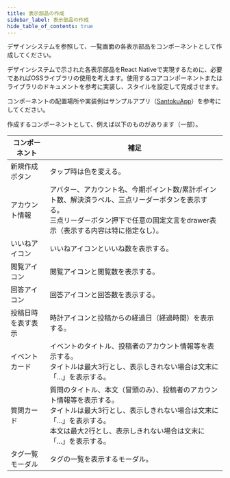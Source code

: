 ```yaml
---
title: 表示部品の作成
sidebar_label: 表示部品の作成
hide_table_of_contents: true
---
```


デザインシステムを参照して、一覧画面の各表示部品をコンポーネントとして作成してください。

デザインシステムで示された各表示部品をReact Nativeで実現するために、必要であればOSSライブラリの使用を考えます。使用するコアコンポーネントまたはライブラリのドキュメントを参考に実装し、スタイルを設定して完成させます。

コンポーネントの配置場所や実装例はサンプルアプリ（[SantokuApp](https://github.com/{@inject:organization}/mobile-app-crib-notes/tree/master/example-app/SantokuApp)）を参考にしてください。

作成するコンポーネントとして、例えば以下のものがあります（一部）。

| コンポーネント | 補足 |
|--|--|
| 新規作成ボタン | タップ時は色を変える。 |
| アカウント情報 | アバター、アカウント名、今期ポイント数/累計ポイント数、解決済ラベル、三点リーダーボタンを表示する。<br />三点リーダーボタン押下で任意の固定文言をdrawer表示（表示する内容は特に指定なし）。 |
| いいねアイコン | いいねアイコンといいね数を表示する。 |
| 閲覧アイコン | 閲覧アイコンと閲覧数を表示する。 |
| 回答アイコン | 回答アイコンと回答数を表示する。 |
| 投稿日時を表す表示 | 時計アイコンと投稿からの経過日（経過時間）を表示する。 |
| イベントカード | イベントのタイトル、投稿者のアカウント情報等を表示する。<br />タイトルは最大3行とし、表示しきれない場合は文末に「...」を表示する。 |
| 質問カード | 質問のタイトル、本文（冒頭のみ）、投稿者のアカウント情報等を表示する。<br />タイトルは最大3行とし、表示しきれない場合は文末に「...」を表示する。<br />本文は最大2行とし、表示しきれない場合は文末に「...」を表示する。 |
| タグ一覧モーダル | タグの一覧を表示するモーダル。 |
